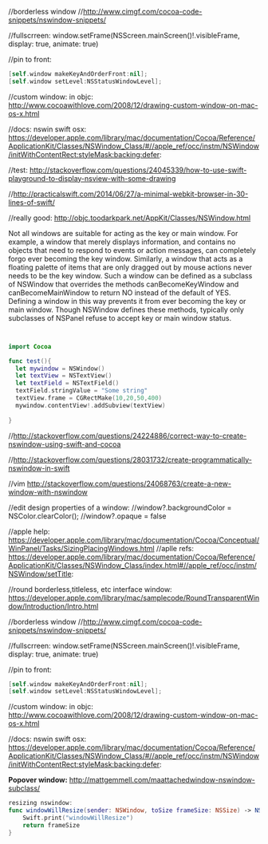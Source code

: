 //borderless window
//http://www.cimgf.com/cocoa-code-snippets/nswindow-snippets/

//fullscrreen: window.setFrame(NSScreen.mainScreen()!.visibleFrame, display: true, animate: true)

//pin to front: 
```swift
[self.window makeKeyAndOrderFront:nil];
[self.window setLevel:NSStatusWindowLevel];
```

//custom window: in objc: http://www.cocoawithlove.com/2008/12/drawing-custom-window-on-mac-os-x.html

//docs: nswin swift osx: https://developer.apple.com/library/mac/documentation/Cocoa/Reference/ApplicationKit/Classes/NSWindow_Class/#//apple_ref/occ/instm/NSWindow/initWithContentRect:styleMask:backing:defer:

//test: http://stackoverflow.com/questions/24045339/how-to-use-swift-playground-to-display-nsview-with-some-drawing


//http://practicalswift.com/2014/06/27/a-minimal-webkit-browser-in-30-lines-of-swift/

 //really good: http://objc.toodarkpark.net/AppKit/Classes/NSWindow.html
 
 
 Not all windows are suitable for acting as the key or main window. 
 For example, a window that merely displays information, and contains no objects that need to respond to events or action messages, can completely forgo ever becoming the key window. Similarly, a window that acts as a floating palette of items that are only dragged out by mouse actions never needs to be the key window. Such a window can be defined as a subclass of NSWindow that overrides the methods canBecomeKeyWindow and canBecomeMainWindow to return NO instead of the default of YES. Defining a window in this way prevents it from ever becoming the key or main window. Though NSWindow defines these methods, typically only subclasses of NSPanel refuse to accept key or main window status.
 
 
 
 ```swift


import Cocoa

func test(){
   let mywindow = NSWindow()
   let textView = NSTextView()
   let textField = NSTextField()
   textField.stringValue = "Some string"
   textView.frame = CGRectMake(10,20,50,400)
   mywindow.contentView!.addSubview(textView)
   
}

```
 
 //http://stackoverflow.com/questions/24224886/correct-way-to-create-nswindow-using-swift-and-cocoa
 
 //http://stackoverflow.com/questions/28031732/create-programmatically-nswindow-in-swift
 
 
 //vim http://stackoverflow.com/questions/24068763/create-a-new-window-with-nswindow
 
 
 
 
 //edit design properties of a window: 
 //window?.backgroundColor = NSColor.clearColor();
//window?.opaque = false


//apple help: https://developer.apple.com/library/mac/documentation/Cocoa/Conceptual/WinPanel/Tasks/SizingPlacingWindows.html
//aplle refs: https://developer.apple.com/library/mac/documentation/Cocoa/Reference/ApplicationKit/Classes/NSWindow_Class/index.html#//apple_ref/occ/instm/NSWindow/setTitle:

//round borderless,titleless, etc interface window: https://developer.apple.com/library/mac/samplecode/RoundTransparentWindow/Introduction/Intro.html

//borderless window
//http://www.cimgf.com/cocoa-code-snippets/nswindow-snippets/

//fullscrreen: window.setFrame(NSScreen.mainScreen()!.visibleFrame, display: true, animate: true)

//pin to front:
```swift
[self.window makeKeyAndOrderFront:nil];
[self.window setLevel:NSStatusWindowLevel];
```

//custom window: in objc: http://www.cocoawithlove.com/2008/12/drawing-custom-window-on-mac-os-x.html


//docs: nswin swift osx: https://developer.apple.com/library/mac/documentation/Cocoa/Reference/ApplicationKit/Classes/NSWindow_Class/#//apple_ref/occ/instm/NSWindow/initWithContentRect:styleMask:backing:defer:




**Popover window:**
http://mattgemmell.com/maattachedwindow-nswindow-subclass/


```swift
resizing nswindow:
func windowWillResize(sender: NSWindow, toSize frameSize: NSSize) -> NSSize {
    Swift.print("windowWillResize")
    return frameSize
}
```
